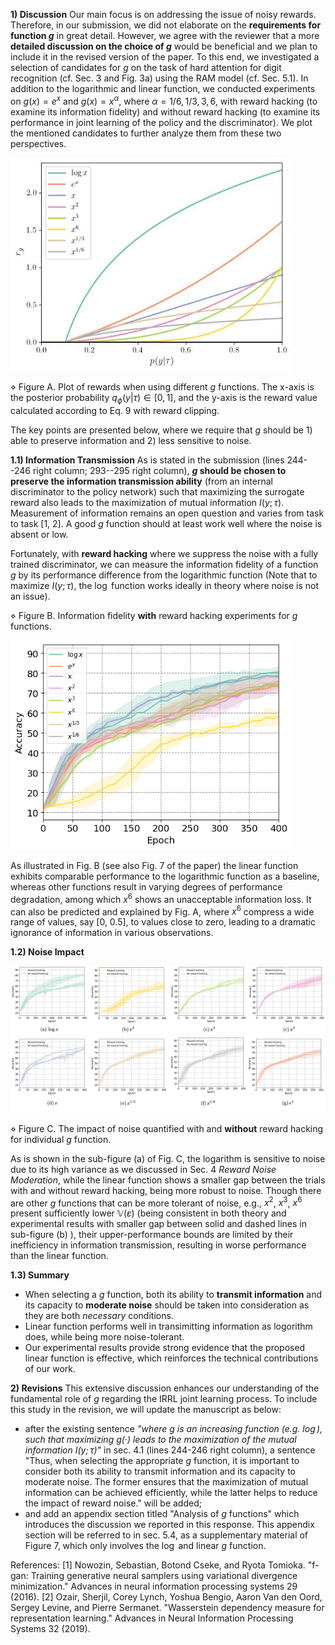 **1) Discussion**
Our main focus is on addressing the issue of noisy rewards. Therefore, in our submission, we did not elaborate on the **requirements for function $g$** in great detail. However, we agree with the reviewer that a more **detailed discussion on the choice of $g$** would be beneficial and we plan to include it in the revised version of the paper. To this end, we investigated a selection of candidates for $g$ on the task of hard attention for digit recognition (cf. Sec. 3 and Fig. 3a) using the RAM model (cf. Sec. 5.1). In addition to the logarithmic and linear function, we conducted experiments on $g(x) = e^x$ and $g(x) = x^{\alpha}$, where $\alpha = 1/6, 1/3, 3, 6$, with reward hacking (to examine its information fidelity) and without reward hacking (to examine its performance in joint learning of the policy and the discriminator). We plot the mentioned candidates to further analyze them from these two perspectives. 

<img src="resources/figure1-g-functions.jpg" width="450">

$\diamond$ Figure A. Plot of rewards when using different $g$ functions. The x-axis is the posterior probability $q_\phi(y|\tau) \in [0,1]$, and the y-axis is the reward value calculated according to Eq. 9 with reward clipping.


The key points are presented below, where we require that $g$ should be 1) able to preserve information and 2) less sensitive to noise. 





**1.1) Information Transmission**
As is stated in the submission (lines 244--246 right column; 293--295 right column), **$g$ should be chosen to preserve the information transmission ability** (from an internal discriminator to the policy network) such that maximizing the surrogate reward also leads to the maximization of mutual information $I(y;\tau)$. Measurement of information remains an open question and varies from task to task [1, 2]. A good $g$ function should at least work well where the noise is absent or low. 

Fortunately, with **reward hacking** where we suppress the noise with a fully trained discriminator, we can measure the information fidelity of a function $g$ by its performance difference from the logarithmic function (Note that to maximize $I(y;\tau)$, the $\log$ function works ideally in theory where noise is not an issue). 

$\diamond$ Figure B. Information fidelity **with** reward hacking experiments for $g$ functions.

<img src="resources/figure2-reward-hacking-all.jpg" width="450">


As illustrated in Fig. B (see also Fig. 7 of the paper) the linear function exhibits comparable performance to the logarithmic function as a baseline, whereas other functions result in varying degrees of performance degradation, among which $x^6$ shows an unacceptable information loss. It can also be predicted and explained by Fig. A, where $x^6$ compress a wide range of values, say [0, 0.5], to values close to zero, leading to a dramatic ignorance of information in various observations.

**1.2) Noise Impact**

<img src="resources/figure-3-noise-impact.jpg" width="1000">

$\diamond$ Figure C. The impact of noise quantified with and **without** reward hacking for individual $g$ function.

As is shown in the sub-figure (a) of Fig. C, the logarithm is sensitive to noise due to its high variance as we discussed in Sec. 4 *Reward Noise Moderation*, while the linear function shows a smaller gap between the trials with and without reward hacking, being more robust to noise. Though there are other $g$ functions that can be more tolerant of noise, e.g., $x^2$, $x^3$, $x^6$ present sufficiently lower $\mathbb{V}(\varepsilon)$ (being consistent in both theory and experimental results with smaller gap between solid and dashed lines in sub-figure (b) ), their upper-performance bounds are limited by their inefficiency in information transmission, resulting in worse performance than the linear function. 

**1.3) Summary**
- When selecting a $g$ function, both its ability to **transmit information** and its capacity to **moderate noise** should be taken into consideration as they are both *necessary* conditions. 
- Linear function performs well in transimitting information as logorithm does, while being more noise-tolerant. 
- Our experimental results provide strong evidence that the proposed linear function is effective, which reinforces the technical contributions of our work. 

<!-- - Their curvation similarity to the logarithm can help understand the diverse performance from an information transmission perspective. Please further check Analysis 1 for details.
- On the other hand, as is analyzed in Eq. 14 (line 263, right column) in the paper, the impact of noise (variance) can be analyzed by examining the first- (slope) and second-order derivative (curvature). Please further check Analysis 2.
 -->
**2) Revisions**
This extensive discussion enhances our understanding of the fundamental role of $g$ regarding the IRRL joint learning process. To include this study in the revision, we will update the manuscript as below:
* after the existing sentence *"where $g$ is an increasing function (e.g. $\log$), such that maximizing $g(·)$ leads to the maximization of the mutual information $I(y;\tau)$"* in sec. 4.1 (lines 244-246 right column), a sentence "Thus, when selecting the appropriate $g$ function, it is important to consider both its ability to transmit information and its capacity to moderate noise. The former ensures that the maximization of mutual information can be achieved efficiently, while the latter helps to reduce the impact of reward noise." will be added; 
* and add an appendix section titled "Analysis of $g$ functions" which introduces the discussion we reported in this response. This appendix section will be referred to in sec. 5.4, as a supplementary material of Figure 7, which only involves the $\log$ and linear $g$ function. 

<!-- This additional study enhances the strength of the paper compared to the initial submission. Thank you to reviewer AqZR again for providing this valuable suggestion. -->

References:
[1] Nowozin, Sebastian, Botond Cseke, and Ryota Tomioka. "f-gan: Training generative neural samplers using variational divergence minimization." Advances in neural information processing systems 29 (2016).
[2] Ozair, Sherjil, Corey Lynch, Yoshua Bengio, Aaron Van den Oord, Sergey Levine, and Pierre Sermanet. "Wasserstein dependency measure for representation learning." Advances in Neural Information Processing Systems 32 (2019).
